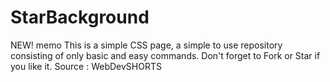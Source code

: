# StarBackground
NEW! memo This is a simple CSS page, a simple to use repository consisting of only basic and easy commands. Don't forget to Fork or Star if you like it. Source : WebDevSHORTS
